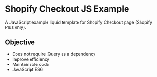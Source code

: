 # Shopify Checkout JS Example

A JavaScript example liquid template for Shopify Checkout page (Shopify Plus only).

## Objective

- Does not require jQuery as a dependency
- Improve efficiency
- Maintainable code
- JavaScript ES6
